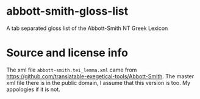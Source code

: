 # abbott-smith-gloss-list
A tab separated gloss list of the Abbott-Smith NT Greek Lexicon 

# Source and license info

The xml file `abbott-smith.tei_lemma.xml` came from <https://github.com/translatable-exegetical-tools/Abbott-Smith>. The master xml file there is in the public domain, I assume that this version is too. My appologies if it is not. 


